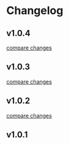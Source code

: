 # Changelog


## v1.0.4

[compare changes](https://github.com/hesMarketing/hes-track/compare/v1.0.3...v1.0.4)

## v1.0.3

[compare changes](https://github.com/hesMarketing/hes-track/compare/v1.0.2...v1.0.3)

## v1.0.2

[compare changes](https://github.com/hesMarketing/hes-track/compare/v1.0.1...v1.0.2)

## v1.0.1

